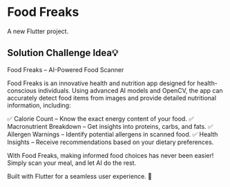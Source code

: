 # Food Freaks

A new Flutter project.

## Solution Challenge Idea💡

Food Freaks – AI-Powered Food Scanner

Food Freaks is an innovative health and nutrition app designed for health-conscious individuals. Using advanced AI models and OpenCV, the app can accurately detect food items from images and provide detailed nutritional information, including:

✅ Calorie Count – Know the exact energy content of your food.
✅ Macronutrient Breakdown – Get insights into proteins, carbs, and fats.
✅ Allergen Warnings – Identify potential allergens in scanned food.
✅ Health Insights – Receive recommendations based on your dietary preferences.

With Food Freaks, making informed food choices has never been easier! Simply scan your meal, and let AI do the rest.

Built with Flutter for a seamless user experience. 🚀

